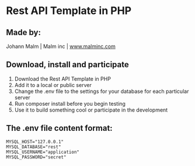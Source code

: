 # Rest API Template in PHP

## Made by:
Johann Malm | Malm inc | www.malminc.com

## Download, install and participate
1. Download the Rest API Template in PHP
2. Add it to a local or public server
3. Change the .env file to the settings for your database for each particular server
4. Run composer install before you begin testing
5. Use it to build something cool or participate in the development

## The .env file content format:
```
MYSQL_HOST="127.0.0.1"
MYSQL_DATABASE="rest"
MYSQL_USERNAME="application"
MYSQL_PASSWORD="secret"
```
